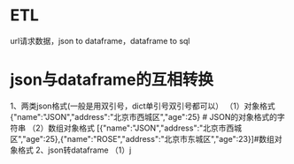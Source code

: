 # ETL
url请求数据，json to dataframe，dataframe to sql
# json与dataframe的互相转换
1、两类json格式(一般是用双引号，dict单引号双引号都可以）
（1）对象格式  {"name":"JSON","address":"北京市西城区","age":25} # JSON的对象格式的字符串
（2）数组对象格式   [{"name":"JSON","address":"北京市西城区","age":25},{"name":"ROSE","address":"北京市东城区","age":23}]#数组对象格式
2、json转dataframe
 （1）j
